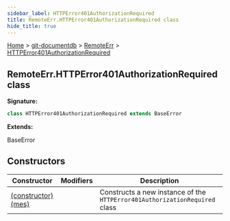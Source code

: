 ```yaml
---
sidebar_label: HTTPError401AuthorizationRequired
title: RemoteErr.HTTPError401AuthorizationRequired class
hide_title: true
---
```


[Home](./index.md) &gt; [git-documentdb](./git-documentdb.md) &gt; [RemoteErr](./git-documentdb.remoteerr.md) &gt; [HTTPError401AuthorizationRequired](./git-documentdb.remoteerr.httperror401authorizationrequired.md)

## RemoteErr.HTTPError401AuthorizationRequired class

<b>Signature:</b>

```typescript
class HTTPError401AuthorizationRequired extends BaseError 
```
<b>Extends:</b>

BaseError

## Constructors

|  Constructor | Modifiers | Description |
|  --- | --- | --- |
|  [(constructor)(mes)](./git-documentdb.remoteerr.httperror401authorizationrequired._constructor_.md) |  | Constructs a new instance of the <code>HTTPError401AuthorizationRequired</code> class |

